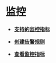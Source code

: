 # 监控<a name="ZH-CN_TOPIC_0000001142957228"></a>

-   **[支持的监控指标](支持的监控指标.md)**  

-   **[创建告警规则](创建告警规则.md)**  

-   **[查看监控指标](查看监控指标.md)**  


